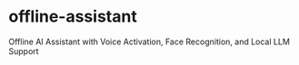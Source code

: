 # offline-assistant
Offline AI Assistant with Voice Activation, Face Recognition, and Local LLM Support
